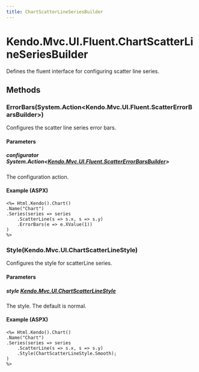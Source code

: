 ```yaml
---
title: ChartScatterLineSeriesBuilder
---
```


# Kendo.Mvc.UI.Fluent.ChartScatterLineSeriesBuilder
Defines the fluent interface for configuring scatter line series.




## Methods


### ErrorBars(System.Action\<Kendo.Mvc.UI.Fluent.ScatterErrorBarsBuilder\>)
Configures the scatter line series error bars.


#### Parameters

##### configurator System.Action<[Kendo.Mvc.UI.Fluent.ScatterErrorBarsBuilder](/api/aspnet-mvc/Kendo.Mvc.UI.Fluent/ScatterErrorBarsBuilder)>
The configuration action.




#### Example (ASPX)
    <%= Html.Kendo().Chart()
    .Name("Chart")
    .Series(series => series
        .ScatterLine(s => s.x, s => s.y)
        .ErrorBars(e => e.XValue(1))
    )
    %>


### Style(Kendo.Mvc.UI.ChartScatterLineStyle)
Configures the style for scatterLine series.


#### Parameters

##### style [Kendo.Mvc.UI.ChartScatterLineStyle](/api/aspnet-mvc/Kendo.Mvc.UI/ChartScatterLineStyle)
The style. The default is normal.




#### Example (ASPX)
    <%= Html.Kendo().Chart()
    .Name("Chart")
    .Series(series => series
        .ScatterLine(s => s.x, s => s.y)
        .Style(ChartScatterLineStyle.Smooth);
    )
    %>



